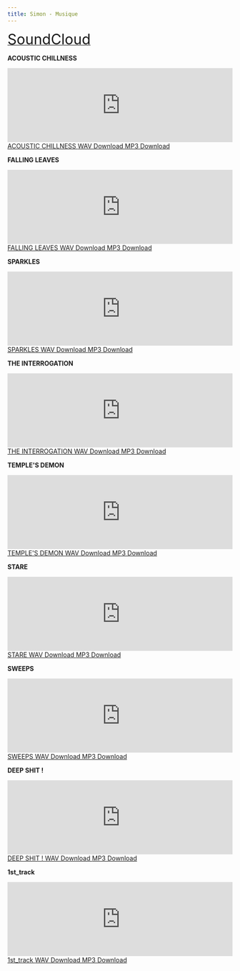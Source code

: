 ```yaml
---
title: Simon - Musique
---
```

     
<a class="btn btn-default" href="https://soundcloud.com/simon-todeschini">
    <i class="fa fa-soundcloud fa-3x pull-left"></i>
    <font size="6">SoundCloud</font>
</a>
     
     
**ACOUSTIC CHILLNESS**
     
<iframe width="100%" height="166" scrolling="no" frameborder="no" src="https://w.soundcloud.com/player/?url=https%3A//api.soundcloud.com/tracks/243237682&amp;color=ff5500&amp;auto_play=false&amp;hide_related=false&amp;show_comments=true&amp;show_user=true&amp;show_reposts=false"></iframe>

<a class="btn btn-default btn-sm" href="https://soundcloud.com/simon-todeschini/acoustic-chillness">
    <i class="fa fa-soundcloud fa-2x"></i>
    ACOUSTIC CHILLNESS
</a>
<a class="btn btn-default btn-sm" href="simon-music/2016-01-07_acoustic-chillness.wav" download="acoustic-chillness.wav">
    <i class="fa fa-file-audio-o fa-2x"></i>
    WAV Download
</a>
<a class="btn btn-default btn-sm" href="simon-music/2016-01-07_acoustic-chillness.mp3" download="acoustic-chillness.mp3">
    <i class="fa fa-file-audio-o fa-2x"></i>
    MP3 Download
</a>
     
     
**FALLING LEAVES**
     
<iframe width="100%" height="166" scrolling="no" frameborder="no" src="https://w.soundcloud.com/player/?url=https%3A//api.soundcloud.com/tracks/240812399&amp;color=ff5500&amp;auto_play=false&amp;hide_related=false&amp;show_comments=true&amp;show_user=true&amp;show_reposts=false"></iframe>

<a class="btn btn-default btn-sm" href="https://soundcloud.com/simon-todeschini/falling-leaves">
    <i class="fa fa-soundcloud fa-2x"></i>
    FALLING LEAVES
</a>
<a class="btn btn-default btn-sm" href="simon-music/2016-01-04_falling-leaves.wav" download="falling-leaves.wav">
    <i class="fa fa-file-audio-o fa-2x"></i>
    WAV Download
</a>
<a class="btn btn-default btn-sm" href="simon-music/2016-01-04_falling-leaves.mp3" download="falling-leaves.mp3">
    <i class="fa fa-file-audio-o fa-2x"></i>
    MP3 Download
</a>    
    
     
**SPARKLES**
     
<iframe width="100%" height="166" scrolling="no" frameborder="no" src="https://w.soundcloud.com/player/?url=https%3A//api.soundcloud.com/tracks/240331381&amp;color=ff5500&amp;auto_play=false&amp;hide_related=false&amp;show_comments=true&amp;show_user=true&amp;show_reposts=false"></iframe>

<a class="btn btn-default btn-sm" href="https://soundcloud.com/simon-todeschini/sparkles">
    <i class="fa fa-soundcloud fa-2x"></i>
    SPARKLES
</a>
<a class="btn btn-default btn-sm" href="simon-music/2015-12-27_sparkles.wav" download="sparkles.wav">
    <i class="fa fa-file-audio-o fa-2x"></i>
    WAV Download
</a>
<a class="btn btn-default btn-sm" href="simon-music/2015-12-27_sparkles.mp3" download="sparkles.mp3">
    <i class="fa fa-file-audio-o fa-2x"></i>
    MP3 Download
</a>   
    
    
**THE INTERROGATION**
     
<iframe width="100%" height="166" scrolling="no" frameborder="no" src="https://w.soundcloud.com/player/?url=https%3A//api.soundcloud.com/tracks/237524384&amp;color=ff5500&amp;auto_play=false&amp;hide_related=false&amp;show_comments=true&amp;show_user=true&amp;show_reposts=false"></iframe>

<a class="btn btn-default btn-sm" href="https://soundcloud.com/simon-todeschini/the-interrogation">
    <i class="fa fa-soundcloud fa-2x"></i>
    THE INTERROGATION
</a>
<a class="btn btn-default btn-sm" href="simon-music/2015-12-14_the-interrogation.wav" download="the-interrogation.wav">
    <i class="fa fa-file-audio-o fa-2x"></i>
    WAV Download
</a>
<a class="btn btn-default btn-sm" href="simon-music/2015-12-14_the-interrogation.mp3" download="the-interrogation.mp3">
    <i class="fa fa-file-audio-o fa-2x"></i>
    MP3 Download
</a>
     
     
**TEMPLE'S DEMON**
     
<iframe width="100%" height="166" scrolling="no" frameborder="no" src="https://w.soundcloud.com/player/?url=https%3A//api.soundcloud.com/tracks/236815628&amp;color=ff5500&amp;auto_play=false&amp;hide_related=false&amp;show_comments=true&amp;show_user=true&amp;show_reposts=false"></iframe>

<a class="btn btn-default btn-sm" href="https://soundcloud.com/simon-todeschini/temples-demon">
    <i class="fa fa-soundcloud fa-2x"></i>
    TEMPLE'S DEMON
</a>
<a class="btn btn-default btn-sm" href="simon-music/2015-12-09_temple-s-demon.wav" download="temple-s-demon.wav">
    <i class="fa fa-file-audio-o fa-2x"></i>
    WAV Download
</a>
<a class="btn btn-default btn-sm" href="simon-music/2015-12-09_temple-s-demon.mp3" download="temple-s-demon.mp3">
    <i class="fa fa-file-audio-o fa-2x"></i>
    MP3 Download
</a>
     
     
**STARE**
     
<iframe width="100%" height="166" scrolling="no" frameborder="no" src="https://w.soundcloud.com/player/?url=https%3A//api.soundcloud.com/tracks/236505171&amp;color=ff5500&amp;auto_play=false&amp;hide_related=false&amp;show_comments=true&amp;show_user=true&amp;show_reposts=false"></iframe>

<a class="btn btn-default btn-sm" href="https://soundcloud.com/simon-todeschini/stare">
    <i class="fa fa-soundcloud fa-2x"></i>
    STARE
</a>
<a class="btn btn-default btn-sm" href="simon-music/2015-12-07_stare.wav" download="stare.wav">
    <i class="fa fa-file-audio-o fa-2x"></i>
    WAV Download
</a>
<a class="btn btn-default btn-sm" href="simon-music/2015-12-07_stare.mp3" download="stare.mp3">
    <i class="fa fa-file-audio-o fa-2x"></i>
    MP3 Download
</a>
     
     
**SWEEPS**
     
<iframe width="100%" height="166" scrolling="no" frameborder="no" src="https://w.soundcloud.com/player/?url=https%3A//api.soundcloud.com/tracks/236502616&amp;color=ff5500&amp;auto_play=false&amp;hide_related=false&amp;show_comments=true&amp;show_user=true&amp;show_reposts=false"></iframe>

<a class="btn btn-default btn-sm" href="https://soundcloud.com/simon-todeschini/sweeps">
    <i class="fa fa-soundcloud fa-2x"></i>
    SWEEPS
</a>
<a class="btn btn-default btn-sm" href="simon-music/2015-12-02_sweeps.wav" download="sweeps.wav">
    <i class="fa fa-file-audio-o fa-2x"></i>
    WAV Download
</a>
<a class="btn btn-default btn-sm" href="simon-music/2015-12-02_sweeps.mp3" download="sweeps.mp3">
    <i class="fa fa-file-audio-o fa-2x"></i>
    MP3 Download
</a>
     
     
**DEEP SHIT !**
     
<iframe width="100%" height="166" scrolling="no" frameborder="no" src="https://w.soundcloud.com/player/?url=https%3A//api.soundcloud.com/tracks/235453910&amp;color=ff5500&amp;auto_play=false&amp;hide_related=false&amp;show_comments=true&amp;show_user=true&amp;show_reposts=false"></iframe>

<a class="btn btn-default btn-sm" href="https://soundcloud.com/simon-todeschini/deep-shit">
    <i class="fa fa-soundcloud fa-2x"></i>
    DEEP SHIT !
</a>
<a class="btn btn-default btn-sm" href="simon-music/2015-11-30_deep-shit.wav" download="deep-shit.wav">
    <i class="fa fa-file-audio-o fa-2x"></i>
    WAV Download
</a>
<a class="btn btn-default btn-sm" href="simon-music/2015-11-30_deep-shit.mp3" download="deep-shit.mp3">
    <i class="fa fa-file-audio-o fa-2x"></i>
    MP3 Download
</a>
     
     
**1st_track**
     
<iframe width="100%" height="166" scrolling="no" frameborder="no" src="https://w.soundcloud.com/player/?url=https%3A//api.soundcloud.com/tracks/226096383&amp;color=ff5500&amp;auto_play=false&amp;hide_related=false&amp;show_comments=true&amp;show_user=true&amp;show_reposts=false"></iframe>

<a class="btn btn-default btn-sm" href="https://soundcloud.com/simon-todeschini/1st_track">
    <i class="fa fa-soundcloud fa-2x"></i>
    1st_track
</a>
<a class="btn btn-default btn-sm" href="simon-music/2015-10-30_1st-track.wav" download="1st-track.wav">
    <i class="fa fa-file-audio-o fa-2x"></i>
    WAV Download
</a>
<a class="btn btn-default btn-sm" href="simon-music/2015-10-30_1st-track.mp3" download="1st-track.mp3">
    <i class="fa fa-file-audio-o fa-2x"></i>
    MP3 Download
</a>